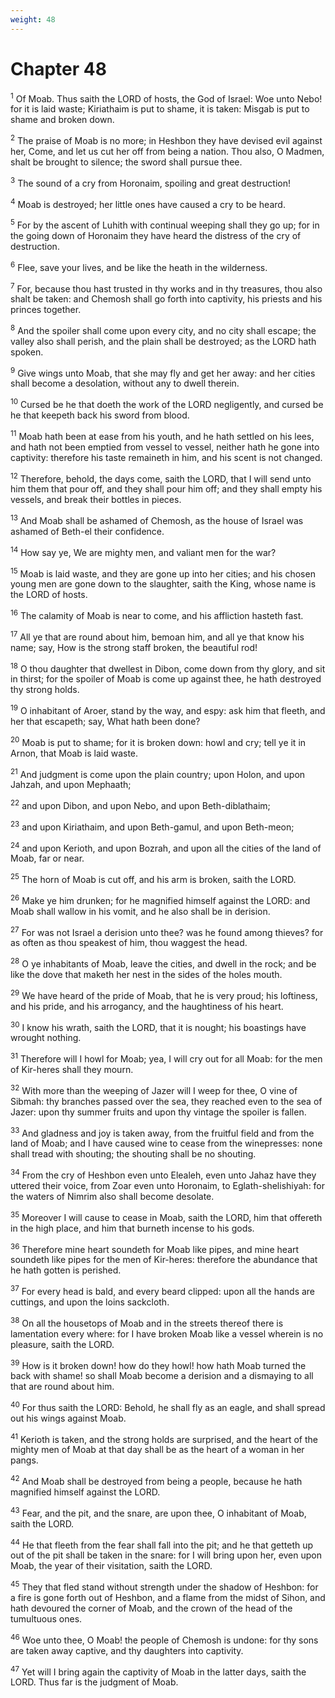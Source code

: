 ```yaml
---
weight: 48
---
```


# Chapter 48

<sup>1</sup> Of Moab. Thus saith the LORD of hosts, the God of Israel: Woe unto Nebo! for it is laid waste; Kiriathaim is put to shame, it is taken: Misgab is put to shame and broken down. 

<sup>2</sup> The praise of Moab is no more; in Heshbon they have devised evil against her, Come, and let us cut her off from being a nation. Thou also, O Madmen, shalt be brought to silence; the sword shall pursue thee. 

<sup>3</sup> The sound of a cry from Horonaim, spoiling and great destruction! 

<sup>4</sup> Moab is destroyed; her little ones have caused a cry to be heard. 

<sup>5</sup> For by the ascent of Luhith with continual weeping shall they go up; for in the going down of Horonaim they have heard the distress of the cry of destruction. 

<sup>6</sup> Flee, save your lives, and be like the heath in the wilderness. 

<sup>7</sup> For, because thou hast trusted in thy works and in thy treasures, thou also shalt be taken: and Chemosh shall go forth into captivity, his priests and his princes together. 

<sup>8</sup> And the spoiler shall come upon every city, and no city shall escape; the valley also shall perish, and the plain shall be destroyed; as the LORD hath spoken. 

<sup>9</sup> Give wings unto Moab, that she may fly and get her away: and her cities shall become a desolation, without any to dwell therein. 

<sup>10</sup> Cursed be he that doeth the work of the LORD negligently, and cursed be he that keepeth back his sword from blood. 

<sup>11</sup> Moab hath been at ease from his youth, and he hath settled on his lees, and hath not been emptied from vessel to vessel, neither hath he gone into captivity: therefore his taste remaineth in him, and his scent is not changed. 

<sup>12</sup> Therefore, behold, the days come, saith the LORD, that I will send unto him them that pour off, and they shall pour him off; and they shall empty his vessels, and break their bottles in pieces. 

<sup>13</sup> And Moab shall be ashamed of Chemosh, as the house of Israel was ashamed of Beth-el their confidence. 

<sup>14</sup> How say ye, We are mighty men, and valiant men for the war? 

<sup>15</sup> Moab is laid waste, and they are gone up into her cities; and his chosen young men are gone down to the slaughter, saith the King, whose name is the LORD of hosts. 

<sup>16</sup> The calamity of Moab is near to come, and his affliction hasteth fast. 

<sup>17</sup> All ye that are round about him, bemoan him, and all ye that know his name; say, How is the strong staff broken, the beautiful rod! 

<sup>18</sup> O thou daughter that dwellest in Dibon, come down from thy glory, and sit in thirst; for the spoiler of Moab is come up against thee, he hath destroyed thy strong holds. 

<sup>19</sup> O inhabitant of Aroer, stand by the way, and espy: ask him that fleeth, and her that escapeth; say, What hath been done? 

<sup>20</sup> Moab is put to shame; for it is broken down: howl and cry; tell ye it in Arnon, that Moab is laid waste. 

<sup>21</sup> And judgment is come upon the plain country; upon Holon, and upon Jahzah, and upon Mephaath; 

<sup>22</sup> and upon Dibon, and upon Nebo, and upon Beth-diblathaim; 

<sup>23</sup> and upon Kiriathaim, and upon Beth-gamul, and upon Beth-meon; 

<sup>24</sup> and upon Kerioth, and upon Bozrah, and upon all the cities of the land of Moab, far or near. 

<sup>25</sup> The horn of Moab is cut off, and his arm is broken, saith the LORD. 

<sup>26</sup> Make ye him drunken; for he magnified himself against the LORD: and Moab shall wallow in his vomit, and he also shall be in derision. 

<sup>27</sup> For was not Israel a derision unto thee? was he found among thieves? for as often as thou speakest of him, thou waggest the head. 

<sup>28</sup> O ye inhabitants of Moab, leave the cities, and dwell in the rock; and be like the dove that maketh her nest in the sides of the holes mouth. 

<sup>29</sup> We have heard of the pride of Moab, that he is very proud; his loftiness, and his pride, and his arrogancy, and the haughtiness of his heart. 

<sup>30</sup> I know his wrath, saith the LORD, that it is nought; his boastings have wrought nothing. 

<sup>31</sup> Therefore will I howl for Moab; yea, I will cry out for all Moab: for the men of Kir-heres shall they mourn. 

<sup>32</sup> With more than the weeping of Jazer will I weep for thee, O vine of Sibmah: thy branches passed over the sea, they reached even to the sea of Jazer: upon thy summer fruits and upon thy vintage the spoiler is fallen. 

<sup>33</sup> And gladness and joy is taken away, from the fruitful field and from the land of Moab; and I have caused wine to cease from the winepresses: none shall tread with shouting; the shouting shall be no shouting. 

<sup>34</sup> From the cry of Heshbon even unto Elealeh, even unto Jahaz have they uttered their voice, from Zoar even unto Horonaim, to Eglath-shelishiyah: for the waters of Nimrim also shall become desolate. 

<sup>35</sup> Moreover I will cause to cease in Moab, saith the LORD, him that offereth in the high place, and him that burneth incense to his gods. 

<sup>36</sup> Therefore mine heart soundeth for Moab like pipes, and mine heart soundeth like pipes for the men of Kir-heres: therefore the abundance that he hath gotten is perished. 

<sup>37</sup> For every head is bald, and every beard clipped: upon all the hands are cuttings, and upon the loins sackcloth. 

<sup>38</sup> On all the housetops of Moab and in the streets thereof there is lamentation every where: for I have broken Moab like a vessel wherein is no pleasure, saith the LORD. 

<sup>39</sup> How is it broken down! how do they howl! how hath Moab turned the back with shame! so shall Moab become a derision and a dismaying to all that are round about him. 

<sup>40</sup> For thus saith the LORD: Behold, he shall fly as an eagle, and shall spread out his wings against Moab. 

<sup>41</sup> Kerioth is taken, and the strong holds are surprised, and the heart of the mighty men of Moab at that day shall be as the heart of a woman in her pangs. 

<sup>42</sup> And Moab shall be destroyed from being a people, because he hath magnified himself against the LORD. 

<sup>43</sup> Fear, and the pit, and the snare, are upon thee, O inhabitant of Moab, saith the LORD. 

<sup>44</sup> He that fleeth from the fear shall fall into the pit; and he that getteth up out of the pit shall be taken in the snare: for I will bring upon her, even upon Moab, the year of their visitation, saith the LORD. 

<sup>45</sup> They that fled stand without strength under the shadow of Heshbon: for a fire is gone forth out of Heshbon, and a flame from the midst of Sihon, and hath devoured the corner of Moab, and the crown of the head of the tumultuous ones. 

<sup>46</sup> Woe unto thee, O Moab! the people of Chemosh is undone: for thy sons are taken away captive, and thy daughters into captivity. 

<sup>47</sup> Yet will I bring again the captivity of Moab in the latter days, saith the LORD. Thus far is the judgment of Moab. 


